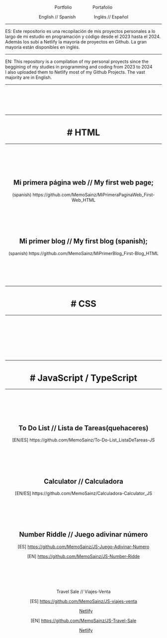 <p align="center">Portfolio &nbsp; &nbsp; &nbsp; &nbsp; &nbsp; &nbsp; &nbsp; &nbsp;  Portafolio</p>

<p align="center">English // Spanish &nbsp; &nbsp; &nbsp; &nbsp; &nbsp; &nbsp; &nbsp;  Inglés // Español</p>
<hr>
ES: Este repositorio es una recopilación de mis proyectos personales a lo largo de mi estudio en programación y código desde el 2023 hasta el 2024.
<br>
     Además los subí a Netlify la mayoría de proyectos en Github. La gran mayoría están disponibles en inglés.
<br> <hr>
EN: This repository is a compilation of my personal proyects since the beggining of my studies in programming and coding from 2023 to 2024<br>
     I also uploaded them to Netlify most of my Github Projects. The vast majority are in English.
<hr>
     
<br><br><br><br>
<div align="center">

     
<hr>
<h1># HTML</h1>
<hr>


<br><br><br><br>


<h2>Mi primera página web    //    My first web page;</h2>
(spanish) https://github.com/MemoSainz/MiPrimeraPaginaWeb_First-Web_HTML


<br><br><br><br>


<h2>Mi primer blog    //    My first blog (spanish);</h2>
(spanish) https://github.com/MemoSainz/MiPrimerBlog_First-Blog_HTML



<br><br><br><br>



<hr>
<h1># CSS </h1>
<hr>

<br><br>



<br><br><br><br>



<hr>
<h1># JavaScript / TypeScript </h1>
<hr>




<br><br><br><br>


<h2>To Do List     //     Lista de Tareas(quehaceres)</h2>
[EN/ES] https://github.com/MemoSainz/To-Do-List_ListaDeTareas-JS


<br><br><br><br>


<h2>Calculator     //     Calculadora</h2>
[EN/ES] https://github.com/MemoSainz/Calculadora-Calculator_JS


<br><br><br><br>


<h2>Number Riddle     //     Juego adivinar número</h2>

[ES] https://github.com/MemoSainz/JS-Juego-Adivinar-Numero

[EN] https://github.com/MemoSainz/JS-Number-Ridde


<br><br><br><br>


Travel Sale     //     Viajes-Venta

[ES] https://github.com/MemoSainz/JS-viajes-venta 

&nbsp; &nbsp; [Netlify](https://viajes-venta-javascript.netlify.app/)

[EN] https://github.com/MemoSainz/JS-Travel-Sale

&nbsp; &nbsp; [Netlify](https://travel-sales-javascript.netlify.app/)




</body>
